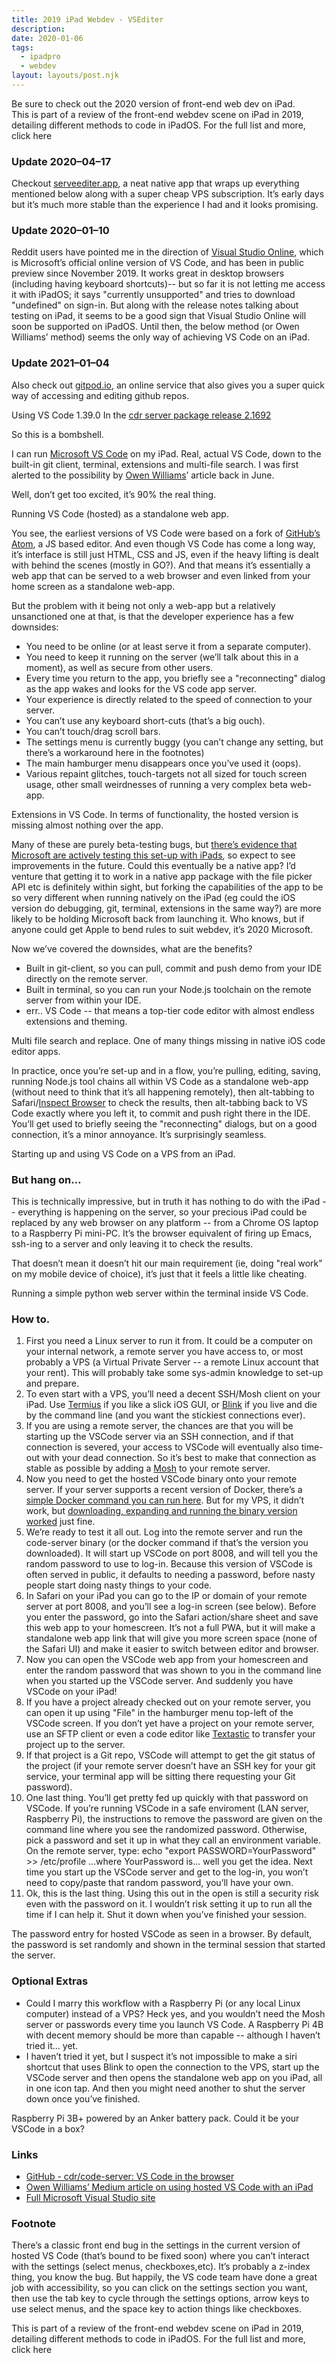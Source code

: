 ```yaml
---
title: 2019 iPad Webdev - VSEditer
description: 
date: 2020-01-06
tags:
  - ipadpro
  - webdev
layout: layouts/post.njk
---
```


<aside>Be sure to check out the 2020 version of front-end web dev on iPad. </aside>

<aside> This is part of a review of the front-end webdev scene on iPad in 2019, detailing different methods to code in iPadOS. For the full list and more, click here </aside>

### Update 2020–04–17
Checkout [serveediter.app](https://servediter.app), a neat native app that wraps up everything mentioned below along with a super cheap VPS subscription. It’s early days but it’s much more stable than the experience I had and it looks promising.

### Update 2020–01–10
Reddit users have pointed me in the direction of [Visual Studio Online](https://visualstudio.microsoft.com/services/visual-studio-online/), which is Microsoft’s official online version of VS Code, and has been in public preview since November 2019. It works great in desktop browsers (including having keyboard shortcuts)-- but so far it is not letting me access it with iPadOS; it says "currently unsupported" and tries to download "undefined" on sign-in. But along with the release notes talking about testing on iPad, it seems to be a good sign that Visual Studio Online will soon be supported on iPadOS. Until then, the below method (or Owen Williams’ method) seems the only way of achieving VS Code on an iPad.

### Update 2021–01–04
Also check out [gitpod.io](https://gitpod.io/), an online service that also gives you a super quick way of accessing and editing github repos.

Using VS Code 1.39.0 In the [cdr server package release 2.1692](https://github.com/cdr/code-server/releases/tag/2.1692-vsc1.39.2)

So this is a bombshell.

I can run [Microsoft VS Code](https://code.visualstudio.com/) on my iPad. Real, actual VS Code, down to the built-in git client, terminal, extensions and multi-file search. I was first alerted to the possibility by [Owen Williams](https://link.medium.com/4nycoirfU2)’ article back in June.

Well, don’t get too excited, it’s 90% the real thing.

Running VS Code (hosted) as a standalone web app.

You see, the earliest versions of VS Code were based on a fork of [GitHub’s Atom](https://atom.io/), a JS based editor. And even though VS Code has come a long way, it’s interface is still just HTML, CSS and JS, even if the heavy lifting is dealt with behind the scenes (mostly in GO?). And that means it’s essentially a web app that can be served to a web browser and even linked from your home screen as a standalone web-app.

But the problem with it being not only a web-app but a relatively unsanctioned one at that, is that the developer experience has a few downsides:
- You need to be online (or at least serve it from a separate computer).
- You need to keep it running on the server (we’ll talk about this in a moment), as well as secure from other users.
- Every time you return to the app, you briefly see a "reconnecting" dialog as the app wakes and looks for the VS code app server.
- Your experience is directly related to the speed of connection to your server.
- You can’t use any keyboard short-cuts (that’s a big ouch).
- You can’t touch/drag scroll bars.
- The settings menu is currently buggy (you can’t change any setting, but there’s a workaround here in the footnotes)
- The main hamburger menu disappears once you’ve used it (oops).
- Various repaint glitches, touch-targets not all sized for touch screen usage, other small weirdnesses of running a very complex beta web-app.

Extensions in VS Code. In terms of functionality, the hosted version is missing almost nothing over the app.

Many of these are purely beta-testing bugs, but [there’s evidence that Microsoft are actively testing this set-up with iPads](https://code.visualstudio.com/updates/v1_41#_browser-support), so expect to see improvements in the future. Could this eventually be a native app? I’d venture that getting it to work in a native app package with the file picker API etc is definitely within sight, but forking the capabilities of the app to be so very different when running natively on the iPad (eg could the iOS version do debugging, git, terminal, extensions in the same way?) are more likely to be holding Microsoft back from launching it. Who knows, but if anyone could get Apple to bend rules to suit webdev, it’s 2020 Microsoft.

Now we’ve covered the downsides, what are the benefits?
- Built in git-client, so you can pull, commit and push demo from your IDE directly on the remote server.
- Built in terminal, so you can run your Node.js toolchain on the remote server from within your IDE.
- err.. VS Code -- that means a top-tier code editor with almost endless extensions and theming.

Multi file search and replace. One of many things missing in native iOS code editor apps.

In practice, once you’re set-up and in a flow, you’re pulling, editing, saving, running Node.js tool chains all within VS Code as a standalone web-app (without need to think that it’s all happening remotely), then alt-tabbing to Safari/[Inspect Browser](https://apps.pdyn.net/inspect/) to check the results, then alt-tabbing back to VS Code exactly where you left it, to commit and push right there in the IDE. You’ll get used to briefly seeing the "reconnecting" dialogs, but on a good connection, it’s a minor annoyance. It’s surprisingly seamless.

Starting up and using VS Code on a VPS from an iPad.

### But hang on…
This is technically impressive, but in truth it has nothing to do with the iPad -- everything is happening on the server, so your precious iPad could be replaced by any web browser on any platform -- from a Chrome OS laptop to a Raspberry Pi mini-PC. It’s the browser equivalent of firing up Emacs, ssh-ing to a server and only leaving it to check the results.

That doesn’t mean it doesn’t hit our main requirement (ie, doing "real work" on my mobile device of choice), it’s just that it feels a little like cheating.

Running a simple python web server within the terminal inside VS Code.

### How to.
1. First you need a Linux server to run it from. It could be a computer on your internal network, a remote server you have access to, or most probably a VPS (a Virtual Private Server -- a remote Linux account that your rent). This will probably take some sys-admin knowledge to set-up and prepare.
1. To even start with a VPS, you’ll need a decent SSH/Mosh client on your iPad. Use [Termius](https://termius.com/) if you like a slick iOS GUI, or [Blink](https://www.blink.sh/) if you live and die by the command line (and you want the stickiest connections ever).
1. If you are using a remote server, the chances are that you will be starting up the VSCode server via an SSH connection, and if that connection is severed, your access to VSCode will eventually also time-out with your dead connection. So it’s best to make that connection as stable as possible by adding a [Mosh](https://mosh.org/) to your remote server.
1. Now you need to get the hosted VSCode binary onto your remote server. If your server supports a recent version of Docker, there’s a [simple Docker command you can run here](https://github.com/cdr/code-server). But for my VPS, it didn’t work, but [downloading, expanding and running the binary version worked](https://github.com/cdr/code-server) just fine.
1. We’re ready to test it all out. Log into the remote server and run the code-server binary (or the docker command if that’s the version you downloaded). It will start up VSCode on port 8008, and will tell you the random password to use to log-in. Because this version of VSCode is often served in public, it defaults to needing a password, before nasty people start doing nasty things to your code.
1. In Safari on your iPad you can go to the IP or domain of your remote server at port 8008, and you’ll see a log-in screen (see below). Before you enter the password, go into the Safari action/share sheet and save this web app to your homescreen. It’s not a full PWA, but it will make a standalone web app link that will give you more screen space (none of the Safari UI) and make it easier to switch between editor and browser.
1. Now you can open the VSCode web app from your homescreen and enter the random password that was shown to you in the command line when you started up the VSCode server. And suddenly you have VSCode on your iPad!
1. If you have a project already checked out on your remote server, you can open it up using "File" in the hamburger menu top-left of the VSCode screen. If you don’t yet have a project on your remote server, use an SFTP client or even a code editor like [Textastic](https://www.textasticapp.com/) to transfer your project up to the server.
1. If that project is a Git repo, VSCode will attempt to get the git status of the project (if your remote server doesn’t have an SSH key for your git service, your terminal app will be sitting there requesting your Git password).
1. One last thing. You’ll get pretty fed up quickly with that password on VSCode. If you’re running VSCode in a safe enviroment (LAN server, Raspberry Pi), the instructions to remove the password are given on the command line where you see the randomized password. Otherwise, pick a password and set it up in what they call an environment variable. On the remote server, type:
echo "export PASSWORD=YourPassword" >> /etc/profile
…where YourPassword is… well you get the idea. Next time you start up the VSCode server and get to the log-in, you won’t need to copy/paste that random password, you’ll have your own.
1. Ok, this is the last thing. Using this out in the open is still a security risk even with the password on it. I wouldn’t risk setting it up to run all the time if I can help it. Shut it down when you’ve finished your session.

The password entry for hosted VSCode as seen in a browser. By default, the password is set randomly and shown in the terminal session that started the server.

### Optional Extras
- Could I marry this workflow with a Raspberry Pi (or any local Linux computer) instead of a VPS? Heck yes, and you wouldn’t need the Mosh server or passwords every time you launch VS Code. A Raspberry Pi 4B with decent memory should be more than capable -- although I haven’t tried it… yet.
- I haven’t tried it yet, but I suspect it’s not impossible to make a siri shortcut that uses Blink to open the connection to the VPS, start up the VSCode server and then opens the standalone web app on you iPad, all in one icon tap. And then you might need another to shut the server down once you’ve finished.

Raspberry Pi 3B+ powered by an Anker battery pack. Could it be your VSCode in a box?

### Links
- [GitHub - cdr/code-server: VS Code in the browser](https://github.com/cdr/code-server)
- [Owen Williams’ Medium article on using hosted VS Code with an iPad](https://link.medium.com/4nycoirfU2)
- [Full Microsoft Visual Studio site](https://code.visualstudio.com/)

### Footnote
There’s a classic front end bug in the settings in the current version of hosted VS Code (that’s bound to be fixed soon) where you can’t interact with the settings (select menus, checkboxes,etc). It’s probably a z-index thing, you know the bug. But happily, the VS code team have done a great job with accessibility, so you can click on the settings section you want, then use the tab key to cycle through the settings options, arrow keys to use select menus, and the space key to action things like checkboxes.

<aside>This is part of a review of the front-end webdev scene on iPad in 2019, detailing different methods to code in iPadOS. For the full list and more, click here</aside>